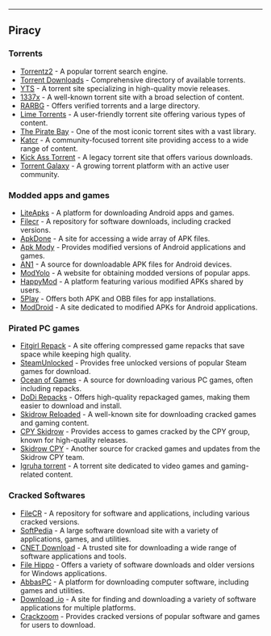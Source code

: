 ---
## Piracy

### Torrents

* [Torrentz2](https://torrentz2.nz/) - A popular torrent search engine.
* [Torrent Downloads](https://www.torrentdownloads.pro/) - Comprehensive directory of available torrents.
* [YTS](https://yts.mx/) - A torrent site specializing in high-quality movie releases.
* [1337x](https://www.1337x.tw/) - A well-known torrent site with a broad selection of content.
* [RARBG](https://rarbg.to/torrents.php?category%5B%5D=54) - Offers verified torrents and a large directory.
* [Lime Torrents](https://ww3.limetorrents.cyou/) - A user-friendly torrent site offering various types of content.
* [The Pirate Bay](https://thepiratebay.org/) - One of the most iconic torrent sites with a vast library.
* [Katcr](https://katcr.to/) - A community-focused torrent site providing access to a wide range of content.
* [Kick Ass Torrent](https://thekickasstorrents.to/) - A legacy torrent site that offers various downloads.
* [Torrent Galaxy](https://torrentgalaxy.cyou/) - A growing torrent platform with an active user community.

### Modded apps and games

* [LiteApks](https://liteapks.com/) - A platform for downloading Android apps and games.
* [Filecr](https://filecr.com/en) - A repository for software downloads, including cracked versions.
* [ApkDone](https://apkdone.com/) - A site for accessing a wide array of APK files.
* [Apk Mody](https://apkmody.io/) - Provides modified versions of Android applications and games.
* [AN1](https://an1.com/) - A source for downloadable APK files for Android devices.
* [ModYolo](https://modyolo.com/) - A website for obtaining modded versions of popular apps.
* [HappyMod](https://happymod.com/) - A platform featuring various modified APKs shared by users.
* [5Play](https://5play.ru/en/) - Offers both APK and OBB files for app installations.
* [ModDroid](https://moddroid.com/) - A site dedicated to modified APKs for Android applications.

### Pirated PC games

* [Fitgirl Repack](https://fitgirl-repacks.site/) - A site offering compressed game repacks that save space while keeping high quality.
* [SteamUnlocked](https://steamunlocked.net/) - Provides free unlocked versions of popular Steam games for download.
* [Ocean of Games](http://oceanofgames.com/) - A source for downloading various PC games, often including repacks.
* [DoDi Repacks](https://dodi-repacks.site/) - Offers high-quality repackaged games, making them easier to download and install.
* [Skidrow Reloaded](https://www.skidrowreloaded.com/) - A well-known site for downloading cracked games and gaming content.
* [CPY Skidrow](https://cpyskidrow.com/) - Provides access to games cracked by the CPY group, known for high-quality releases.
* [Skidrow CPY](https://skidrowcpy.games/) - Another source for cracked games and updates from the Skidrow CPY team.
* [Igruha torrent](https://itorrents-igruha.org/) - A torrent site dedicated to video games and gaming-related content.

### Cracked Softwares

* [FileCR](https://filecr.com/en) - A repository for software and applications, including various cracked versions.
* [SoftPedia](https://www.softpedia.com/) - A large software download site with a variety of applications, games, and utilities.
* [CNET Download](https://download.cnet.com/) - A trusted site for downloading a wide range of software applications and tools.
* [File Hippo](https://filehippo.com/) - Offers a variety of software downloads and older versions for Windows applications.
* [AbbasPC](https://abbaspc.net/) - A platform for downloading computer software, including games and utilities.
* [Download .io](https://www.download.io/) - A site for finding and downloading a variety of software applications for multiple platforms.
* [Crackzoom](https://crackzoom.com/) - Provides cracked versions of popular software and games for users to download.
